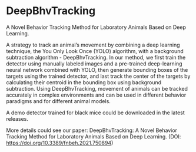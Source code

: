 # DeepBhvTracking
A Novel Behavior Tracking Method for Laboratory Animals Based on Deep Learning.

A strategy to track an animal’s movement by combining a deep learning technique, the You Only Look Once (YOLO) algorithm, with a background subtraction algorithm - DeepBhvTracking. In our method, we first train the detector using manually labeled images and a pre-trained deep-learning neural network combined with YOLO, then generate bounding boxes of the targets using the trained detector, and last track the center of the targets by calculating their centroid in the bounding box using background subtraction. Using DeepBhvTracking, movement of animals can be tracked accurately in complex environments and can be used in different behavior paradigms and for different animal models.

A demo detector trained for black mice could be downloaded in the latest releases.

More details could see our paper: DeepBhvTracking: A Novel Behavior Tracking Method for Laboratory Animals Based on Deep Learning. (DOI: https://doi.org/10.3389/fnbeh.2021.750894)
